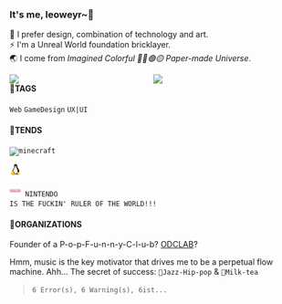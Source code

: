 ### It's me, leoweyr~:wave:

🌱 I prefer design, combination of technology and art.  
⚡ I'm a Unreal World foundation bricklayer.  
:earth_asia: I come from *Imagined Colorful 🔴🔵🟢🟡 Paper-made Universe*.

<img width="50%" align="right" src="https://github-readme-stats-ten-gilt.vercel.app/api?username=leoweyr&show_icons=true&icon_color=0078e7&title_color=0078e7">
<img width="50%" align="right" src="https://github-readme-stats-ten-gilt.vercel.app/api/top-langs/?username=leoweyr&layout=compact&hide_border=true&hide=html">



#### 🎯TAGS

<!-- tag:start -->
<!-- prettier-ignore-start -->
<!-- markdownlint-disable -->
<code>Web</code>
<code>GameDesign</code>
<code>UX|UI</code>
<!-- markdownlint-restore -->
<!-- prettier-ignore-end -->
<!-- tag:end -->

#### :trident:TENDS

<!-- tend:start -->
<!-- prettier-ignore-start -->
<!-- markdownlint-disable -->
<code><img height="20" src="assets/img/minecraft.net.ico" alt="minecraft" /></code>

<code><img height="20" src="assets/img/liunx.png" alt="open_source" /></code>

<code><img height="20" src="assets/img/nintendo.png" alt="nintendo" />&nbsp;NINTENDO IS THE FUCKIN' RULER OF THE WORLD!!!</code>
<!-- markdownlint-restore -->
<!-- prettier-ignore-end -->
<!-- tend:end -->

#### 💼ORGANIZATIONS

<!-- organization:start -->
<!-- prettier-ignore-start -->
<!-- markdownlint-disable -->
Founder of a P-o-p-F-u-n-n-y-C-l-u-b? [ODCLAB](https://github.com/ODCLAB)?

Hmm, music is the key motivator that drives me to be a perpetual flow machine.
Ahh... The secret of success: <code>🎻Jazz-Hip-pop</code> & <code>🥤Milk-tea</code>
<!-- markdownlint-restore -->
<!-- prettier-ignore-end -->
<!-- orgainization:end -->

> `6 Error(s), 6 Warning(s), 6ist...`
